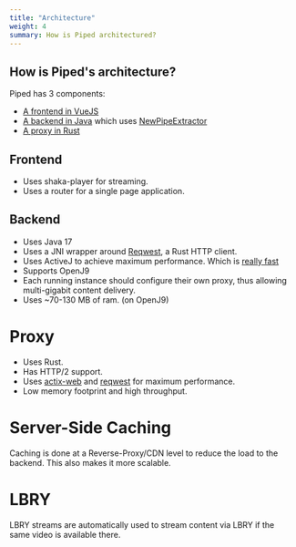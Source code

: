 ```yaml
---
title: "Architecture"
weight: 4
summary: How is Piped architectured?
---
```


## How is Piped's architecture?

Piped has 3 components:

-   [A frontend in VueJS](https://github.com/TeamPiped/Piped)
-   [A backend in Java](https://github.com/TeamPiped/Piped-Backend) which uses [NewPipeExtractor](https://github.com/TeamNewPipe/NewPipeExtractor)
-   [A proxy in Rust](https://github.com/FireMasterK/piped-proxy)


## Frontend

-   Uses shaka-player for streaming.
-   Uses a router for a single page application.

## Backend

-   Uses Java 17
-   Uses a JNI wrapper around [Reqwest](https://github.com/seanmonstar/reqwest), a Rust HTTP client.
-   Uses ActiveJ to achieve maximum performance. Which is [really fast](https://web-frameworks-benchmark.netlify.app/result)
-   Supports OpenJ9
-   Each running instance should configure their own proxy, thus allowing multi-gigabit content delivery.
-   Uses ~70-130 MB of ram. (on OpenJ9)

# Proxy

-   Uses Rust.
-   Has HTTP/2 support.
-   Uses [actix-web](https://github.com/actix/actix-web) and [reqwest](https://github.com/seanmonstar/reqwest) for maximum performance.
-   Low memory footprint and high throughput.

# Server-Side Caching

Caching is done at a Reverse-Proxy/CDN level to reduce the load to the backend. This also makes it more scalable.

# LBRY

LBRY streams are automatically used to stream content via LBRY if the same video is available there.
